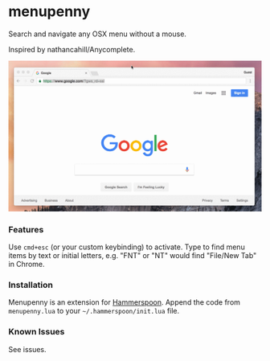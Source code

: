# menupenny

Search and navigate any OSX menu without a mouse.

Inspired by nathancahill/Anycomplete.

![Menupenny demo](https://github.com/bjhartin/menupenny/raw/master/demo.gif)

### Features

Use `cmd+esc` (or your custom keybinding) to activate.  Type to find menu items by text or initial letters, e.g. "FNT" or "NT" would find "File/New Tab" in Chrome.

### Installation

Menupenny is an extension for [Hammerspoon](http://hammerspoon.org/).  Append the code from `menupenny.lua` to your `~/.hammerspoon/init.lua` file.

### Known Issues

See issues.



